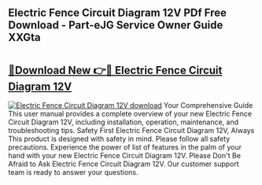 ## Electric Fence Circuit Diagram 12V PDf Free Download - Part-eJG Service Owner Guide XXGta

# <h2><a href="http://dft53r.blite.top/?on=Electric+Fence+Circuit+Diagram+12V">🔗Download New 👉🔴 Electric Fence Circuit Diagram 12V</a></h2>

[![Electric Fence Circuit Diagram 12V download](https://i.imgur.com/lujVjoI.png)](http://dft53r.blite.top/?on=Electric+Fence+Circuit+Diagram+12V)
Your Comprehensive Guide This user manual provides a complete overview of your new Electric Fence Circuit Diagram 12V, including installation, operation, maintenance, and troubleshooting tips. Safety First Electric Fence Circuit Diagram 12V, Always This product is designed with safety in mind. Please follow all safety precautions. Experience the power of list of features in the palm of your hand with your new Electric Fence Circuit Diagram 12V. Please Don't Be Afraid to Ask Electric Fence Circuit Diagram 12V. Our customer support team is ready to answer your questions.
